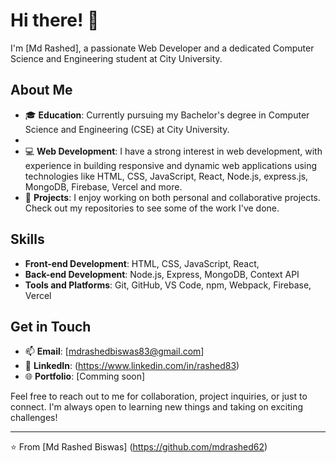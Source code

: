 # Hi there! 👋

I'm [Md Rashed], a passionate Web Developer and a dedicated Computer Science and Engineering student at City University.

## About Me
- 🎓 **Education**: Currently pursuing my Bachelor's degree in Computer Science and Engineering (CSE) at City University.
- 
- 💻 **Web Development**: I have a strong interest in web development, with experience in building responsive and dynamic web applications using technologies like HTML, 
                           CSS, JavaScript, React, Node.js, express.js, MongoDB, Firebase, Vercel and more.
- 🚀 **Projects**: I enjoy working on both personal and collaborative projects. Check out my repositories to see some of the work I've done.

## Skills
- **Front-end Development**: HTML, CSS, JavaScript, React,
- **Back-end Development**: Node.js, Express, MongoDB, Context API
- **Tools and Platforms**: Git, GitHub, VS Code, npm, Webpack, Firebase, Vercel

## Get in Touch
- 📫 **Email**: [mdrashedbiswas83@gmail.com]
- 💼 **LinkedIn**: (https://www.linkedin.com/in/rashed83)
- 🌐 **Portfolio**: [Comming soon]

Feel free to reach out to me for collaboration, project inquiries, or just to connect. I'm always open to learning new things and taking on exciting challenges!

---

⭐️ From [Md Rashed Biswas] (https://github.com/mdrashed62)

